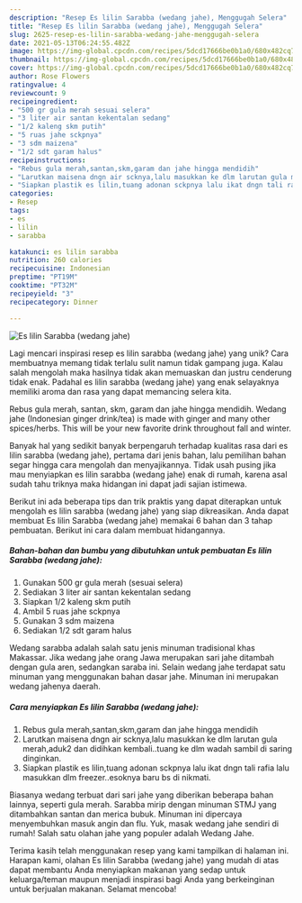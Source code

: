 ```yaml
---
description: "Resep Es lilin Sarabba (wedang jahe), Menggugah Selera"
title: "Resep Es lilin Sarabba (wedang jahe), Menggugah Selera"
slug: 2625-resep-es-lilin-sarabba-wedang-jahe-menggugah-selera
date: 2021-05-13T06:24:55.482Z
image: https://img-global.cpcdn.com/recipes/5dcd17666be0b1a0/680x482cq70/es-lilin-sarabba-wedang-jahe-foto-resep-utama.jpg
thumbnail: https://img-global.cpcdn.com/recipes/5dcd17666be0b1a0/680x482cq70/es-lilin-sarabba-wedang-jahe-foto-resep-utama.jpg
cover: https://img-global.cpcdn.com/recipes/5dcd17666be0b1a0/680x482cq70/es-lilin-sarabba-wedang-jahe-foto-resep-utama.jpg
author: Rose Flowers
ratingvalue: 4
reviewcount: 9
recipeingredient:
- "500 gr gula merah sesuai selera"
- "3 liter air santan kekentalan sedang"
- "1/2 kaleng skm putih"
- "5 ruas jahe sckpnya"
- "3 sdm maizena"
- "1/2 sdt garam halus"
recipeinstructions:
- "Rebus gula merah,santan,skm,garam dan jahe hingga mendidih"
- "Larutkan maisena dngn air scknya,lalu masukkan ke dlm larutan gula merah,aduk2 dan didihkan kembali..tuang ke dlm wadah sambil di saring dinginkan."
- "Siapkan plastik es lilin,tuang adonan sckpnya lalu ikat dngn tali rafia lalu masukkan dlm freezer..esoknya baru bs di nikmati."
categories:
- Resep
tags:
- es
- lilin
- sarabba

katakunci: es lilin sarabba 
nutrition: 260 calories
recipecuisine: Indonesian
preptime: "PT19M"
cooktime: "PT32M"
recipeyield: "3"
recipecategory: Dinner

---
```



![Es lilin Sarabba (wedang jahe)](https://img-global.cpcdn.com/recipes/5dcd17666be0b1a0/680x482cq70/es-lilin-sarabba-wedang-jahe-foto-resep-utama.jpg)

Lagi mencari inspirasi resep es lilin sarabba (wedang jahe) yang unik? Cara membuatnya memang tidak terlalu sulit namun tidak gampang juga. Kalau salah mengolah maka hasilnya tidak akan memuaskan dan justru cenderung tidak enak. Padahal es lilin sarabba (wedang jahe) yang enak selayaknya memiliki aroma dan rasa yang dapat memancing selera kita.

Rebus gula merah, santan, skm, garam dan jahe hingga mendidih. Wedang jahe (Indonesian ginger drink/tea) is made with ginger and many other spices/herbs. This will be your new favorite drink throughout fall and winter.

Banyak hal yang sedikit banyak berpengaruh terhadap kualitas rasa dari es lilin sarabba (wedang jahe), pertama dari jenis bahan, lalu pemilihan bahan segar hingga cara mengolah dan menyajikannya. Tidak usah pusing jika mau menyiapkan es lilin sarabba (wedang jahe) enak di rumah, karena asal sudah tahu triknya maka hidangan ini dapat jadi sajian istimewa.


Berikut ini ada beberapa tips dan trik praktis yang dapat diterapkan untuk mengolah es lilin sarabba (wedang jahe) yang siap dikreasikan. Anda dapat membuat Es lilin Sarabba (wedang jahe) memakai 6 bahan dan 3 tahap pembuatan. Berikut ini cara dalam membuat hidangannya.

<!--inarticleads1-->

##### Bahan-bahan dan bumbu yang dibutuhkan untuk pembuatan Es lilin Sarabba (wedang jahe):

1. Gunakan 500 gr gula merah (sesuai selera)
1. Sediakan 3 liter air santan kekentalan sedang
1. Siapkan 1/2 kaleng skm putih
1. Ambil 5 ruas jahe sckpnya
1. Gunakan 3 sdm maizena
1. Sediakan 1/2 sdt garam halus


Wedang sarabba adalah salah satu jenis minuman tradisional khas Makassar. Jika wedang jahe orang Jawa merupakan sari jahe ditambah dengan gula aren, sedangkan saraba ini. Selain wedang jahe terdapat satu minuman yang menggunakan bahan dasar jahe. Minuman ini merupakan wedang jahenya daerah. 

<!--inarticleads2-->

##### Cara menyiapkan Es lilin Sarabba (wedang jahe):

1. Rebus gula merah,santan,skm,garam dan jahe hingga mendidih
1. Larutkan maisena dngn air scknya,lalu masukkan ke dlm larutan gula merah,aduk2 dan didihkan kembali..tuang ke dlm wadah sambil di saring dinginkan.
1. Siapkan plastik es lilin,tuang adonan sckpnya lalu ikat dngn tali rafia lalu masukkan dlm freezer..esoknya baru bs di nikmati.


Biasanya wedang terbuat dari sari jahe yang diberikan beberapa bahan lainnya, seperti gula merah. Sarabba mirip dengan minuman STMJ yang ditambahkan santan dan merica bubuk. Minuman ini dipercaya menyembuhkan masuk angin dan flu. Yuk, masak wedang jahe sendiri di rumah! Salah satu olahan jahe yang populer adalah Wedang Jahe. 

Terima kasih telah menggunakan resep yang kami tampilkan di halaman ini. Harapan kami, olahan Es lilin Sarabba (wedang jahe) yang mudah di atas dapat membantu Anda menyiapkan makanan yang sedap untuk keluarga/teman maupun menjadi inspirasi bagi Anda yang berkeinginan untuk berjualan makanan. Selamat mencoba!
